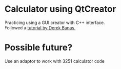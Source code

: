 # Calculator using QtCreator
Practicing using a GUI creator with C++ interface. <br>
Followed a <a href="https://www.youtube.com/watch?v=txGRU7OrTZo&t=1829s">tutorial by Derek Banas.</a>

# Possible future?
Use an adaptor to work with 3251 calculator code
